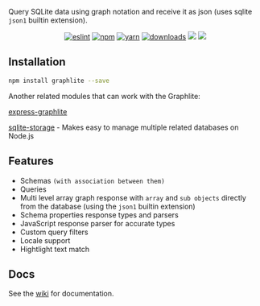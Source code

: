 Query SQLite data using graph notation and receive it as json (uses sqlite ```json1``` builtin extension).

<div align="center">

[![eslint](https://img.shields.io/npm/dependency-version/graphlite/dev/eslint?logo=eslint)]()
[![npm](https://img.shields.io/npm/v/graphlite?label=npm&logo=npm)]()
[![yarn](https://img.shields.io/npm/v/graphlite?logo=yarn)]()
[![downloads](https://img.shields.io/npm/dm/graphlite?logo=npm)]()
[![](https://img.shields.io/github/last-commit/ffrm/graphlite?logo=github)]()
[![](https://img.shields.io/github/release-date/ffrm/graphlite?logo=github)]()

</div>

## Installation
```bash
npm install graphlite --save
```

Another related modules that can work with the Graphlite:

[express-graphlite](https://github.com/ffrm/express-graphlite)

[sqlite-storage](https://github.com/ffrm/sqlite-storage) - Makes easy to manage multiple related databases on Node.js

## Features
- Schemas ```(with association between them)```
- Queries
- Multi level array graph response with ```array``` and ```sub objects``` directly from the database (using the ```json1``` builtin extension)
- Schema properties response types and parsers
- JavaScript response parser for accurate types
- Custom query filters
- Locale support
- Hightlight text match

## Docs
See the [wiki](https://github.com/ffrm/graphlite/wiki) for documentation.
